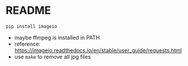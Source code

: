 # README

```
pip install imageio
```

- maybe ffmpeg is installed in PATH
- reference: https://imageio.readthedocs.io/en/stable/user_guide/requests.html
- use ```make``` to remove all jpg files
